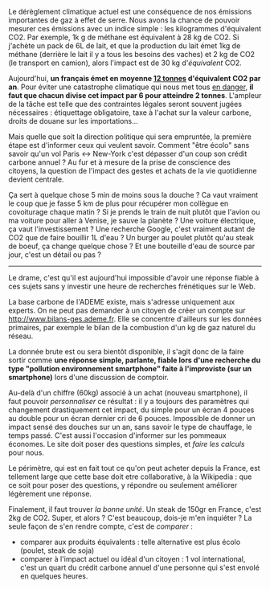 Le dérèglement climatique actuel est une conséquence de nos émissions importantes de gaz à effet de serre. Nous avons la chance de pouvoir mesurer ces émissions avec un indice simple : les kilogrammes d'équivalent CO2. Par exemple, 1k g de méthane est équivalent à 28 kg de CO2. Si j'achète un pack de 6L de lait, et que la production du lait émet 1kg de méthane (derrière le lait il y a tous les besoins des vaches) et 2 kg de CO2 (le transport en camion), alors l'impact est de 30 kg d'*équivalent* CO2.

Aujourd'hui, **un français émet en moyenne [12 tonnes](http://ravijen.fr/?p=440) d'équivalent CO2 par an**. Pour éviter une catastrophe climatique qui nous met tous [en danger](https://www.theguardian.com/environment/2019/feb/02/the-devastation-of-human-life-is-in-view-what-a-burning-world-tells-us-about-climate-change-global-warming), **il faut que chacun divise cet impact par 6 pour atteindre 2 tonnes**. L'ampleur de la tâche est telle que des contraintes légales seront souvent jugées nécessaires : étiquettage obligatoire, taxe à l'achat sur la valeur carbone, droits de douane sur les importations... 

Mais quelle que soit la direction politique qui sera empruntée, la première étape est d'informer ceux qui veulent savoir. Comment "être écolo" sans savoir qu'un vol Paris <-> New-York c'est dépasser d'un coup son crédit carbone annuel ? Au fur et à mesure de la prise de conscience des citoyens, la question de l'impact des gestes et achats de la vie quotidienne devient centrale.

Ça sert à quelque chose 5 min de moins sous la douche ? Ca vaut vraiment le coup que je fasse 5 km de plus pour récupérer mon collègue en covoiturage chaque matin ? Si je prends le train de nuit plutôt que l'avion ou ma voiture pour aller à Venise, je sauve la planète ? Une voiture électrique, ça vaut l'investissement ? Une recherche Google, c'est vraiment autant de CO2 que de faire bouillir 1L d'eau ? Un burger au poulet plutôt qu'au steak de boeuf, ça change quelque chose ? Et une bouteille d'eau de source par jour, c'est un détail ou pas ?

----------------

Le drame, c'est qu'il est aujourd'hui impossible d'avoir une réponse fiable à ces sujets sans y investir une heure de recherches frénétiques sur le Web. 

La base carbone de l'ADEME existe, mais s'adresse uniquement aux experts. On ne peut pas demander à un citoyen de créer un compte sur http://www.bilans-ges.ademe.fr. Elle se concentre d'ailleurs sur les données primaires, par exemple le bilan de la combustion d'un kg de gaz naturel du réseau.

La donnée brute est ou sera bientôt disponible, il s'agit donc de la faire sortir comme **une réponse simple, parlante, fiable lors d'une recherche du type "pollution environnement smartphone" faite à l'improviste (sur un smartphone)** lors d'une discussion de comptoir. 

Au-delà d'un chiffre (60kg) associé à un achat (nouveau smartphone), il faut pouvoir *personnaliser* ce résultat : il y a toujours des paramètres qui changement drastiquement cet impact, du simple pour un écran 4 pouces au double pour un écran dernier cri de 6 pouces. Impossible de donner un impact sensé des douches sur un an, sans savoir le type de chauffage, le temps passé. C'est aussi l'occasion d'informer sur les pommeaux économes. Le site doit poser des questions simples, et *faire les calculs* pour nous.

Le périmètre, qui est en fait tout ce qu'on peut acheter depuis la France, est tellement large que cette base doit etre collaborative, à la Wikipedia : que ce soit pour poser des questions, y répondre ou seulement améliorer légèrement une réponse.

Finalement, il faut trouver *la bonne unité*. Un steak de 150gr en France, c'est 2kg de CO2. Super, et alors ? C'est beaucoup, dois-je m'en inquiéter ? La seule façon de s'en rendre compte, c'est de *comparer* : 
- comparer aux produits équivalents : telle alternative est plus écolo (poulet, steak de soja)
- comparer à l'impact actuel ou idéal d'un citoyen : 1 vol international, c'est un quart du crédit carbone annuel d'une personne qui s'est envolé en quelques heures. 







